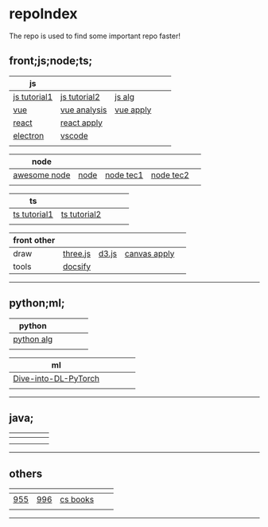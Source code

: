 # repoIndex
The repo is used to find some important repo faster!

<!-- table template
| title | []() | []() | []() | []() |
| ----- | ---- | ---- | ---- | ---- |
| []()  | []() | []() | []() | []() |
| []()  | []() | []() | []() | []() |  -->

## front;js;node;ts;
| js                                                               | []()                                                       | []() | []() | []() |
| ---------------------------------------------------------------- | ---------------------------------------------------------- | ---- | ---- | ---- |
| [js tutorial1](https://github.com/tangzixuan/zh.javascript.info) | [js tutorial2](https://github.com/airbnb/javascript)       | [js alg](https://github.com/tangzixuan/javascript-algorithms) | []() | []() |
| [vue](https://github.com/tangzixuan/vue)                         | [vue analysis](https://github.com/tangzixuan/vue-analysis) | [vue apply](https://github.com/tangzixuan/vue2-manage) | []() | []() |
| [react](https://github.com/tangzixuan/react-1)                   | [react apply](https://github.com/tangzixuan/react)         | []() | []() | []() |
| [electron](https://github.com/tangzixuan/electron)               | [vscode](https://github.com/tangzixuan/vscode)             | []() |      |      |
| []()                                                             | []()                                                       | []() | []() | []() |


| node                                                         | []()                                       | []()                                                      | []()                                                    | []() |
| ------------------------------------------------------------ | ------------------------------------------ | --------------------------------------------------------- | ------------------------------------------------------- | ---- |
| [awesome node](https://github.com/tangzixuan/awesome-nodejs) | [node](https://github.com/tangzixuan/node) | [node tec1](https://github.com/tangzixuan/Nodejs-Roadmap) | [node tec2](https://github.com/tangzixuan/node-lessons) | []() |
| []()                                                         | []()                                       | []()                                                      | []()                                                    | []() |

| ts                                                                | []()                                                     | []() | []() | []() |
| ----------------------------------------------------------------- | -------------------------------------------------------- | ---- | ---- | ---- |
| [ts tutorial1](https://github.com/tangzixuan/typescript-tutorial) | [ts tutorial2](https://github.com/tangzixuan/TypeScript) | []() | []() | []() |
| []()                                                              | []()                                                     | []() | []() | []() |

| front other                                        | []()                                                     | []() | []() | []() |
| -------------------------------------------------- | -------------------------------------------------------- | ---- | ---- | ---- |
| draw | [three.js](https://github.com/tangzixuan/three.js) | [d3.js](https://github.com/tangzixuan/d3) | [canvas apply](https://github.com/tangzixuan/canvas-special) | []() |
| tools                                              | [docsify](https://github.com/tangzixuan/awesome-docsify)                                                    | []() | []() | []() |

***

## python;ml;
| python                                             | []() | []() | []() | []() |
| -------------------------------------------------- | ---- | ---- | ---- | ---- |
| [python alg](https://github.com/tangzixuan/Python) | []() | []() | []() | []() |
| []()                                               | []() | []() | []() | []() |

| ml                                           | []() | []() | []() | []() |
| -------------------------------------------------- | ---- | ---- | ---- | ---- |
| [Dive-into-DL-PyTorch](https://github.com/tangzixuan/Dive-into-DL-PyTorch) | []() | []() | []() | []() |
| []()                                               | []() | []() | []() | []() |




***

## java;

| []() | []() | []() | []() | []() |
| ---- | ---- | ---- | ---- | ---- |
| []() | []() | []() | []() | []() |
| []() | []() | []() | []() | []() |

*** 


## others
| []()                                         | []()                                         | []() | []() | []() |
| -------------------------------------------- | -------------------------------------------- | ---- | ---- | ---- |
| [955](https://github.com/tangzixuan/955.WLB) | [996](https://github.com/tangzixuan/996.ICU) | [cs books](https://github.com/tangzixuan/free-programming-books-zh_CN) | []() | []() |
| []()                                         | []()                                         | []() | []() | []() |

*** 

